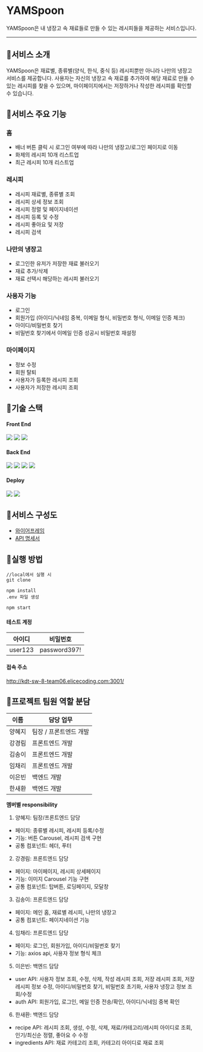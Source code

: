 # YAMSpoon
 YAMSpoon은 내 냉장고 속 재료들로 만들 수 있는 레시피들을 제공하는 서비스입니다.

<hr />

## 📍서비스 소개

YAMSpoon은 재료별, 종류별(양식, 한식, 중식 등) 레시피뿐만 아니라 나만의 냉장고 서비스를 제공합니다. 사용자는 자신의 냉장고 속 재료를 추가하여 해당 재료로 만들 수 있는 레시피를 찾을 수 있으며, 마이페이지에서는 저장하거나 작성한 레시피를 확인할 수 있습니다.


## 📍서비스 주요 기능

### 홈
- 배너 버튼 클릭 시 로그인 여부에 따라 나만의 냉장고/로그인 페이지로 이동
- 화제의 레시피 10개 리스트업
- 최근 레시피 10개 리스트업

### 레시피
- 레시피 재료별, 종류별 조회
- 레시피 상세 정보 조회
- 레시피 정렬 및 페이지네이션
- 레시피 등록 및 수정
- 레시피 좋아요 및 저장 
- 레시피 검색

### 나만의 냉장고
- 로그인한 유저가 저장한 재료 불러오기
- 재료 추가/삭제
- 재료 선택시 해당하는 레시피 불러오기

### 사용자 기능
- 로그인
- 회원가입 (아이디/닉네임 중복, 이메일 형식, 비밀번호 형식, 이메일 인증 체크)
- 아이디/비밀번호 찾기
- 비밀번호 찾기에서 이메일 인증 성공시 비밀번호 재설정

### 마이페이지
- 정보 수정
- 회원 탈퇴
- 사용자가 등록한 레시피 조회
- 사용자가 저장한 레시피 조회

  
## 📍기술 스택
#### Front End
<img src="https://shields.io/badge/react-black?logo=react&style=for-the-badge"/> 
<img src ="https://img.shields.io/badge/React_Router-CA4245?style=for-the-badge&logo=react-router&logoColor=white" />
<img src="https://shields.io/badge/axios-671ddf?logo=axios&style=for-the-badge"/> 

#### Back End
<img src="https://img.shields.io/badge/Node.js-339933?style=for-the-badge&logo=Node.js&logoColor=white"> 
<img src="https://img.shields.io/badge/express-000000?style=for-the-badge&logo=express&logoColor=white"/> 
<img src="https://img.shields.io/badge/MongoDB-47A248?style=for-the-badge&logo=MongoDB&logoColor=white"/>
<img src="https://img.shields.io/badge/Amazon%20S3-569A31?logo=amazons3&logoColor=fff&style=for-the-badge"/>

#### Deploy
<img src="https://img.shields.io/badge/NGINX-009639?style=for-the-badge&logo=NGINX&logoColor=white"/> 
<img src="https://img.shields.io/badge/PM2-2B037A?style=for-the-badge&logo=PM2&logoColor=white"/> 


## 📍서비스 구성도

  - <a href="https://www.figma.com/file/Omc6RfrVc6zAiOwSL8Iif5?embed_host=notion&kind=file&mode=design&node-id=0%3A1&t=4QAk66G4NazUz4X0-1&type=design&viewer=1">와이어프레임</a> 
  - <a href="https://app.swaggerhub.com/apis/SILVERBIN2105_1/YAMSpoon/1.0.0">API 명세서</a>

## 📍실행 방법
```
//local에서 실행 시
git clone 

npm install
.env 파일 생성

npm start
```

#### 테스트 계정

| 아이디 | 비밀번호 |
| ------ | ------ |
| user123 | password397! |


#### 접속 주소
http://kdt-sw-8-team06.elicecoding.com:3001/


## 📍프로젝트 팀원 역할 분담
| 이름 | 담당 업무 |
| ------ | ------ |
| 양혜지 | 팀장 / 프론트엔드 개발 |
| 강경림 | 프론트엔드 개발 |
| 김송이 | 프론트엔드 개발 |
| 임채리 | 프론트엔드 개발 |
| 이은빈 | 백엔드 개발 |
| 한새환 | 백엔드 개발 |

**멤버별 responsibility**

1. 양혜지: 팀장/프론트엔드 담당

- 페이지: 종류별 레시피, 레시피 등록/수정
- 기능: 버튼 Carousel, 레시피 검색 구현
- 공통 컴포넌트: 헤더, 푸터

2. 강경림: 프론트엔드 담당

- 페이지: 마이페이지, 레시피 상세페이지
- 기능: 이미지 Carousel 기능 구현
- 공통 컴포넌트: 탑버튼, 로딩페이지, 모달창

3. 김송이: 프론트엔드 담당

- 페이지: 메인 홈, 재료별 레시피, 나만의 냉장고
- 공통 컴포넌트: 페이지네이션 기능

4. 임채리: 프론트엔드 담당

- 페이지: 로그인, 회원가입, 아이디/비밀번호 찾기
- 기능: axios api, 사용자 정보 형식 체크

5. 이은빈: 백엔드 담당

- user API: 사용자 정보 조회, 수정, 삭제, 작성 레시피 조회, 저장 레시피 조회, 저장 레시피 정보 수정, 아이디/비밀번호 찾기, 비밀번호 초기화, 사용자 냉장고 정보 조회/수정
- auth API: 회원가입, 로그인, 메일 인증 전송/확인, 아이디/닉네임 중복 확인

6. 한새환: 백엔드 담당

- recipe API: 레시피 조회, 생성, 수정, 삭제, 재료/카테고리/레시피 아이디로 조회, 인기/최신순 정렬, 좋아요 수 수정
- ingredients API: 재료 카테고리 조회, 카테고리 아이디로 재료 조회

